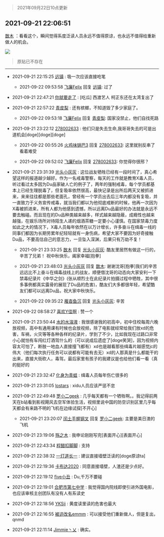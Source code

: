 > 2021年09月22日10点更新
<link rel="stylesheet" href="https://cdn.jsdelivr.net/gh/taotie6/sampleJSON@main/css/photo_show.css">
<meta name="referrer" content="no-referrer" />


 ## 2021-09-21 22:06:51 

 [㪚木](https://www.coolapk.com/feed/30162292?shareKey=YjUzYjY4YjIwMWI1NjE0OWYzOWY~) ：看看这个，瞬间觉得系度泛读人员永远不值得原谅，也永远不值得给重新做人的机会。 

<div class="album">
<img class="img-item" src="https://image.coolapk.com/feed/2021/0921/22/1081091_e1efe4de_3210_3711@600x8548.jpeg" />
</div>

> 原贴已不存在 

 ------- 

- 2021-09-21 22:15:25 [远镇](uid=1471248) : 吸一次应该直接呛笔 

    - 2021-09-22 09:53:58 [飞廉Felix](uid=900024) 回复 [远镇](uid=1471248): 过了 

- 2021-09-21 22:47:21 [你就要走了](uid=3251026) : [吃瓜] 西渡艺人 柯正东还在太湾复出了 

- 2021-09-21 22:57:22 [青皮梨](uid=1109281) : 还有槟榔，不知道毁了多少家庭了。 

    - 2021-09-22 09:53:18 [飞廉Felix](uid=900024) 回复 [青皮梨](uid=1109281): 国家没禁止，他们自找死路 

- 2021-09-21 23:22:12 [278002633](uid=130056) : 他们只是失去生命,我哥哥失去的可是出道机会[doge][doge][doge] 

    - 2021-09-22 00:55:26 [火鸡味锅巴3](uid=1060439) 回复 [278002633](uid=130056): 这里就别反串了 看着难受 

    - 2021-09-22 09:52:02 [飞廉Felix](uid=900024) 回复 [278002633](uid=130056): 你觉得你很邢？ 

- 2021-09-21 23:31:39 [光头小灰灰](uid=810539) : 这位战友牺牲已经有一段时间了，真心希望这样的报道越少越好。作为一名戒毒警察，每天的工作就是教育X毒人员，听过看过太多因为Du品家破人亡的例子了，两年的强制戒毒，每个学员都基本上已经生理脱毒了，但复吸率依然很高，最快记录是出所后两天又被抓进来，来来往往都是那些老面孔<!--break-->，曾经有一个学员出去后三年内都没有复吸，并一直致力于义务宣传戒毒，就当我们都以为他彻底戒断的时候，他再一次因为X毒被抓进来，所有人都为他感到遗憾，所以远离Du品最好的办法就是永远不要去触碰。而且现在的Du品种类越来越多，样式越来越隐蔽，成瘾性也越来越强，在娱乐场所对待陌生人递的烟酒茶糖一定要小心谨慎。在国家禁毒力度如此之大的情况下，X毒人员每年依然在以万计增长，许多奋斗在缉毒一线的同事们都因为长期劳累年纪轻轻就有一身伤病，希望大家不要因为好奇接触Du品，不要高估自己的意志力，一旦坠入深渊，后果只有万劫不复！ 

    - 2021-09-21 23:33:25 [㪚木](uid=1081091) 回复 [光头小灰灰](uid=810539): 酷友里居然有做这一行的，辛苦了兄弟！
祝中秋快乐，阖家幸福[抱拳] 

    - 2021-09-21 23:48:03 [光头小灰灰](uid=810539) 回复 [㪚木](uid=1081091): 谢谢沈哥[抱拳]我们的辛苦远远比不上奋斗在缉毒战线上的战友，顺便借沈哥的动态向大家安利一下禁毒纪录片《中华之剑》(张从顺烈士在此纪录片拍摄过程中牺牲，其中很多事例都真实露骨的展现了Du品的危害)，酷友们大多都很年轻，希望酷友们都可以远离Du品，祝大家中秋快乐。 

    - 2021-09-22 09:35:22 [雁杳鱼沉](uid=821543) 回复 [光头小灰灰](uid=810539): 辛苦 

- 2021-09-22 08:58:27 [喜欢Y佳啊](uid=4316073) : 赞一个 

- 2021-09-21 23:50:44 [水的水溶液](uid=5967820) : 我很感谢我的初高中，初中住校每周六晚放视频，高中有通用课有时候也会放视频，除了电影就经常给我们放xd的危害，车祸，火灾等等各种各样的纪录片，学到了不少，比如我现在过路口非常小心就怕有车闯红灯酒驾什么的（可以说成后遗症了[doge笑哭]，因为视频内容太可怕了<!--break-->，断肢一地血人直接撞飞都有）xd也是越看那些缉毒片越感觉jc的伟大（他们每次执行任务可以说都有可能有去无）xd的人那真是什么都能干的出来，直接大街砍人，毒驾，最后家里有孩子的我建议是也给他们看一看（真的挺好的 

- 2021-09-21 23:32:47 [化身为青蛙](uid=1209189) : 缉毒人员每年伤亡很多的 

- 2021-09-21 23:31:05 [lostars](uid=2165786) : xidu人员应该严惩不怠 

- 2021-09-21 22:49:48 [罗小二geek](uid=1537596) : 几乎每天都有一个牺牲啊。。我记得前两天在b站看到影视飓风去空军体验生活，视频里说中国的防空识别区里几乎每天都会有来路不明的飞机在边缘试探[不开心] 

    - 2021-09-21 23:20:07 [闰土手握钢叉](uid=3177928) 回复 [罗小二geek](uid=1537596): 主要是美日澳的飞机 

- 2021-09-21 23:19:06 [殇之木](uid=1085570) : 我申论刚刚写完[表面开心][表面开心] 

- 2021-09-21 22:43:34 [程醋扣脚脚](uid=4136077) : 支持 

- 2021-09-21 22:38:32 [一灯道长一](uid=2901910) : 建议直接墙壁泛读的[doge原谅ta] 

- 2021-09-21 22:19:36 [卡布达2020](uid=696546) : 同意直接墙壁，人渣还是少点好。 

- 2021-09-21 22:19:12 [five小丑](uid=2571337) : Du,千万不要碰 

- 2021-09-21 22:19:01 [合肥市第七中学](uid=3597151) : 我觉得国内院线即使引进外国电影，也应该审核主创团队有没有人有系读史 

- 2021-09-21 22:18:56 [YKSii](uid=2291498) : 黄度读里读的危害也最大 

- 2021-09-21 22:16:55 [被迫改名emmm](uid=3302275) : 可以接受他们重新做人，但是复出，qnmd 

- 2021-09-21 22:11:14 [Jimmie丶乂](uid=8304178) : 确实。 

